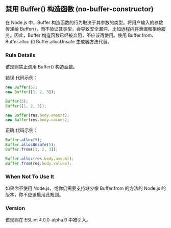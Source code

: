 ## 禁用 Buffer() 构造函数 (no-buffer-constructor)
在 Node.js 中，Buffer 构造函数的行为取决于其参数的类型。将用户输入的参数传递给 Buffer()，而不验证其类型，会导致安全漏洞，比如远程内存泄漏和拒绝服务。因此，Buffer 构造函数已经被弃用，不应该再使用。使用 Buffer.from、Buffer.alloc 和 Buffer.allocUnsafe 生成器方法代替。

### Rule Details
该规则禁止调用 Buffer() 构造函数。

错误 代码示例：
```js
new Buffer(5);
new Buffer([1, 2, 3]);

Buffer(5);
Buffer([1, 2, 3]);

new Buffer(res.body.amount);
new Buffer(res.body.values);
```

正确 代码示例：
```js
Buffer.alloc(5);
Buffer.allocUnsafe(5);
Buffer.from([1, 2, 3]);

Buffer.alloc(res.body.amount);
Buffer.from(res.body.values);
```

### When Not To Use It
如果你不使用 Node.js，或你仍需要支持缺少像 Buffer.from 的方法的 Node.js 的版本，你不应该启用此规则。

### Version
该规则在 ESLint 4.0.0-alpha.0 中被引入。

